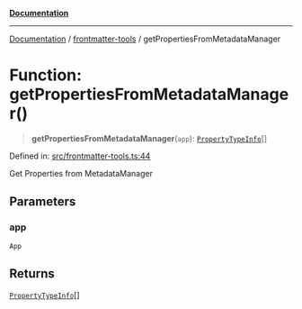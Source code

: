 [**Documentation**](../../README.md)

***

[Documentation](../../README.md) / [frontmatter-tools](../README.md) / getPropertiesFromMetadataManager

# Function: getPropertiesFromMetadataManager()

> **getPropertiesFromMetadataManager**(`app`): [`PropertyTypeInfo`](../../types/type-aliases/PropertyTypeInfo.md)[]

Defined in: [src/frontmatter-tools.ts:44](https://github.com/Christian-Me/folder-to-tags-plugin/blob/a733ed2c2245ed051659b6c3e9c71ef47c30835a/src/frontmatter-tools.ts#L44)

Get Properties from MetadataManager

## Parameters

### app

`App`

## Returns

[`PropertyTypeInfo`](../../types/type-aliases/PropertyTypeInfo.md)[]
